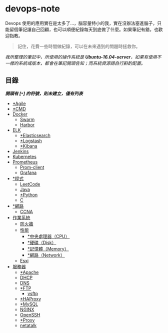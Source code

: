 # devops-note

Devops 使用的應用實在是太多了...，腦容量特小的我，實在沒辦法塞進腦子，只能留個筆記讓自己回顧，也可以順便紀錄每天到底做了什麼。如果筆記有錯，也歡迎指教。

>記住，花費一些時間做紀錄，可以在未來遇到的問題時拯救你。

*我所整理的筆記中，所使用的操作系統是 ***Ubuntu-16.04-server***，如果有使用不一樣的系統或版本，都會在筆記開頭告知；而系統資源請自行斟酌配置。*

## 目錄
***開頭有 [`*`] 的符號，則未建立，僅有列表***

- [*Agile]()
- [*CMD]()
- [Docker](https://github.com/48763/tu-docker)
    - [Swarm](./docker/clusters/swarm)
    - [Harbor](./docker/repository/harbor)
- [ELK](./elk)
    - [*Elasticsearch](./elk/elasticsearch)
    - [*Logstash](./elk/logstash)
    - [*Kibana](./elk/kibana)
- [Jenkins](./Jenkins/#jenkins)
- [Kubernetes](./docker/clusters/kubernetes)
- [Prometheus](./prometheus)
    - [Prom-client](https://github.com/48763/ex-prom-client)
    - [Grafana](./prometheus/grafana)
- [*程式]()
    - [LeetCode](https://github.com/48763/Leetcode)
    - [Java](./java/)
    - [*Python]()
    - [C](./program/c/)
- [*網路]()
    - [CCNA](https://github.com/48763/CCNA)
- [作業系統](./operating-system#作業系統)
    - [防火牆](./service/firewall)
    - [性能](./server/performance#performance)
        - [*中央處理器（CPU）](./)
        - [*硬碟（Disk）](./)
        - [*記憶體（Memory）](./)
        - [*網路（Network）](./)
    - [Esxi](./esxi/)
- [服務器](./service)
    - [*Apache](./)
    - [DHCP](./service/dhcp)
    - [DNS](./service/dns)
    - [*FTP](./ftp/)
        - [vsftp](./service/ftp/vsftp.md)
    - [*HAProxy](./)
    - [*MySQL](./)
    - [NGINX](./service/nginx)
    - [OpenSSH](./service/openssh)
    - [*Proxy](./)
    - [netatalk](./service/netatalk)
